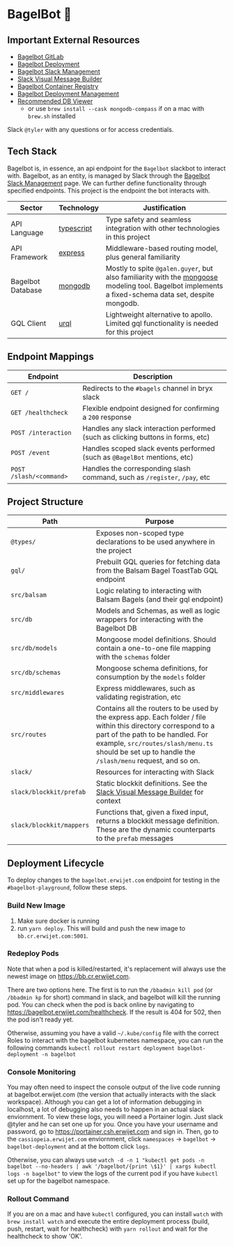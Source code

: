# BagelBot 🥯

## Important External Resources

- [Bagelbot GitLab](https://gitlab.bryx.com/tyler.holewinsi/bagelbot)
- [Bagelbot Deployment](https://bagelbot.erwijet.com/healthcheck)
- [Bagelbot Slack Management](https://api.slack.com/apps/A03K7ABEX4K)
- [Slack Visual Message Builder](https://app.slack.com/block-kit-builder)
- [Bagelbot Container Registry](https://bb.cr.erwijet.com)
- [Bagelbot Deployment Management](https://portainer.csh.erwijet.com)
- [Recommended DB Viewer](https://www.mongodb.com/products/compass)
  - or use `brew install --cask mongodb-compass` if on a mac with `brew.sh` installed

Slack `@tyler` with any questions or for access credentials.

## Tech Stack

Bagelbot is, in essence, an api endpoint for the `Bagelbot` slackbot to interact with. Bagelbot, as an entity, is managed by Slack through the [Bagelbot Slack Management](https://api.slack.com/apps/A03K7ABEX4K) page. We can further define functionality through specified endpoints. This project is the endpoint the bot interacts with.

| Sector            | Technology                                            | Justification                                                                                                                                                                                 |
| ----------------- | ----------------------------------------------------- | --------------------------------------------------------------------------------------------------------------------------------------------------------------------------------------------- |
| API Language      | [typescript](https://github.com/microsoft/typescript) | Type safety and seamless integration with other technologies in this project                                                                                                                  |
| API Framework     | [express](https://npmjs.com/package/express)          | Middleware-based routing model, plus general familiarity                                                                                                                                      |
| Bagelbot Database | [mongodb](https://www.mongodb.com/)                   | Mostly to spite `@galen.guyer`, but also familiarity with the [mongoose](https://www.npmjs.com/package/mongoose) modeling tool. Bagelbot implements a fixed-schema data set, despite mongodb. |
| GQL Client        | [urql](https://npmjs.com/package/urql)                | Lightweight alternative to apollo. Limited gql functionality is needed for this project                                                                                                       |

## Endpoint Mappings

| Endpoint                | Description                                                                      |
| ----------------------- | -------------------------------------------------------------------------------- |
| `GET /`                 | Redirects to the `#bagels` channel in bryx slack                                 |
| `GET /healthcheck`      | Flexible endpoint designed for confirming a `200` response                       |
| `POST /interaction`     | Handles any slack interaction performed (such as clicking buttons in forms, etc) |
| `POST /event`           | Handles scoped slack events performed (such as `@BagelBot` mentions, etc)        |
| `POST /slash/<command>` | Handles the corresponding slash command, such as `/register`, `/pay`, etc        |

## Project Structure

| Path                     | Purpose                                                                                                                                                                                                                                                   |
| ------------------------ | --------------------------------------------------------------------------------------------------------------------------------------------------------------------------------------------------------------------------------------------------------- |
| `@types/`                | Exposes non-scoped type declarations to be used anywhere in the project                                                                                                                                                                                   |
| `gql/`                   | Prebuilt GQL queries for fetching data from the Balsam Bagel ToastTab GQL endpoint                                                                                                                                                                        |
| `src/balsam`             | Logic relating to interacting with Balsam Bagels (and their gql endpoint)                                                                                                                                                                                 |
| `src/db`                 | Models and Schemas, as well as logic wrappers for interacting with the Bagelbot DB                                                                                                                                                                        |
| `src/db/models`          | Mongoose model definitions. Should contain a one-to-one file mapping with the `schemas` folder                                                                                                                                                            |
| `src/db/schemas`         | Mongoose schema definitions, for consumption by the `models` folder                                                                                                                                                                                       |
| `src/middlewares`        | Express middlewares, such as validating registration, etc                                                                                                                                                                                                 |
| `src/routes`             | Contains all the routers to be used by the express app. Each folder / file within this directory correspond to a part of the path to be handled. For example, `src/routes/slash/menu.ts` should be set up to handle the `/slash/menu` request, and so on. |
| `slack/`                 | Resources for interacting with Slack                                                                                                                                                                                                                      |
| `slack/blockkit/prefab`  | Static blockkit definitions. See the [Slack Visual Message Builder](https://app.slack.com/block-kit-builder) for context                                                                                                                                  |
| `slack/blockkit/mappers` | Functions that, given a fixed input, returns a blockkit message definition. These are the dynamic counterparts to the `prefab` messages                                                                                                                   |

## Deployment Lifecycle

To deploy changes to the `bagelbot.erwijet.com` endpoint for testing in the `#bagelbot-playground`, follow these steps.

### Build New Image

1. Make sure docker is running
2. run `yarn deploy`. This will build and push the new image to `bb.cr.erwijet.com:5001`.

### Redeploy Pods

Note that when a pod is killed/restarted, it's replacement will always use the newest image on https://bb.cr.erwijet.com.

There are two options here. The first is to run the `/bbadmin kill pod` (or `/bbadmin kp` for short) command in slack, and bagelbot will kill the running pod. You can check when the pod is back online by navigating to https://bagelbot.erwijet.com/healthcheck. If the result is 404 for 502, then the pod isn't ready yet.

Otherwise, assuming you have a valid `~/.kube/config` file with the correct Roles to interact with the bagelbot kubernetes namespace, you can run the following commands `kubectl rollout restart deployment bagelbot-deployment -n bagelbot`

### Console Monitoring

You may often need to inspect the console output of the live code running at bagelbot.erwijet.com (the version that actually interacts with the slack workspace). Although you can get a lot of information debugging in localhost, a lot of debugging also needs to happen in an actual slack enviornment. To view these logs, you will need a Portainer login. Just slack @tyler and he can set one up for you. Once you have your username and password, go to https://portainer.csh.erwijet.com and sign in. Then, go to the `cassiopeia.erwijet.com` enviornment, click `namespaces` -> `bagelbot` -> `bagelbot-deployment` and at the bottom click `logs`.

Otherwise, you can always use `watch -d -n 1 "kubectl get pods -n bagelbot --no-headers | awk '/bagelbot/{print \$1}' | xargs kubectl logs -n bagelbot"` to view the logs of the current pod if you have `kubectl` set up for the bagelbot namespace.

### Rollout Command

If you are on a mac and have `kubectl` configured, you can install `watch` with `brew install watch` and execute the entire deployment process (build, push, restart, wait for healthcheck) with `yarn rollout` and wait for the healthcheck to show 'OK'.

